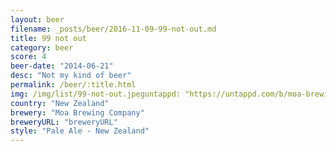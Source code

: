 ```yaml
---
layout: beer
filename: _posts/beer/2016-11-09-99-not-out.md
title: 99 not out
category: beer
score: 4
beer-date: "2014-06-21"
desc: "Not my kind of beer"
permalink: /beer/:title.html
img: /img/list/99-not-out.jpeguntappd: "https://untappd.com/b/moa-brewing-company-99-not-out-skw-pale-ale/520810"
country: "New Zealand"
brewery: "Moa Brewing Company"
breweryURL: "breweryURL"
style: "Pale Ale - New Zealand"
---
```

